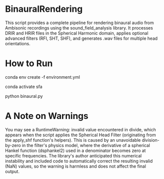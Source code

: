 # BinauralRendering
This script provides a complete pipeline for rendering binaural audio from Ambisonic recordings using the sound_field_analysis library. It processes DRIR and HRIR files in the Spherical Harmonic domain, applies optional advanced filters (RFI, SHT, SHF), and generates .wav files for multiple head orientations.

# How to Run
conda env create -f environment.yml

conda activate sfa

python binaural.py

# A Note on Warnings
You may see a RuntimeWarning: invalid value encountered in divide, which appears when the script applies the Spherical Head Filter (originating from the apply_shf function's helpers). This is caused by an unavoidable division-by-zero in the filter's physics model, where the derivative of a spherical Hankel function (dsphankel2) used in a denominator becomes zero at specific frequencies. The library's author anticipated this numerical instability and included code to automatically correct the resulting invalid (NaN) values, so the warning is harmless and does not affect the final output.
